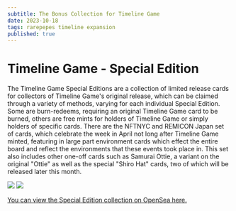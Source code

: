 ```yaml
---
subtitle: The Bonus Collection for Timeline Game
date: 2023-10-18
tags: rarepepes timeline expansion
published: true
---
```


# Timeline Game - Special Edition

The Timeline Game Special Editions are a collection of limited release cards for collectors of Timeline Game's original release, which can be claimed through a variety of methods, varying for each individual Special Edition. Some are burn-redeems, requiring an original Timeline Game card to be burned, others are free mints for holders of Timeline Game or simply holders of specific cards. There are the NFTNYC and REMICON Japan set of cards, which celebrate the week in April not long after Timeline Game minted, featuring in large part environment cards which effect the entire board and reflect the environments that these events took place in. This set also includes other one-off cards such as Samurai Ottie, a variant on the original "Ottie" as well as the special "Shiro Hat" cards, two of which will be released later this month.

![](https://raw.seadn.io/files/31d8216acd8341a4160db5ea60b7bc2e.png)
![](https://raw.seadn.io/files/6a6ed730db6b5a013700d3b73d0577b5.png)


[You can view the Special Edition collection on OpenSea here.](https://opensea.io/collection/tlgame-se)